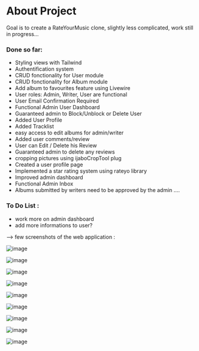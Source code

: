 # About Project
Goal is to create a RateYourMusic clone, slightly less complicated, work still in progress...

### Done so far:
- Styling views with Tailwind
- Authentification system
- CRUD fonctionality for User module
- CRUD fonctionality for Album module
- Add album to favourites feature using Livewire
- User roles: Admin, Writer, User are functional
- User Email Confirmation Required
- Functional Admin User Dashboard
- Guaranteed admin to Block/Unblock or Delete User
- Added User Profile
- Added Tracklist
- easy access to edit albums for admin/writer
- Added user comments/review
- User can Edit / Delete his Review 
- Guaranteed admin to delete any reviews
- cropping pictures using ijaboCropTool plug
- Created a user profile page
- Implemented a star rating system using rateyo library
- Improved admin dashboard
- Functional Admin Inbox
- Albums submitted by writers need to be approved by the admin
....


### To Do List : 
+ work more on admin dashboard
+ add more informations to user?

--> few screenshots of the web application :


![image](https://user-images.githubusercontent.com/99540220/186942140-8cda8fbb-b824-4613-830b-3e1cf6dca7e0.png)


![image](https://user-images.githubusercontent.com/99540220/183946318-f72aab02-c8c5-493a-8a47-4e204e6a5629.png)


![image](https://user-images.githubusercontent.com/99540220/185798675-d66371c9-82e1-4796-8510-69fca66edbf2.png)


![image](https://user-images.githubusercontent.com/99540220/186158692-4ae0bf8f-cb0e-4e60-ad3d-c546270508dc.png)


![image](https://user-images.githubusercontent.com/99540220/186443214-c38bf2d7-4568-4150-9db5-96f5bdf139b5.png)


![image](https://user-images.githubusercontent.com/99540220/186442148-77383a50-64a0-4e0e-a0db-596b5660e6ab.png)


![image](https://user-images.githubusercontent.com/99540220/186938913-357ff037-9e8a-4e02-957e-e458a997456b.png)


![image](https://user-images.githubusercontent.com/99540220/186941863-f5491ed5-e770-49de-a484-fe342ae2c89c.png)


![image](https://user-images.githubusercontent.com/99540220/187230472-6d7ee7e3-fbb5-499a-be5a-f148df7e020c.png)
